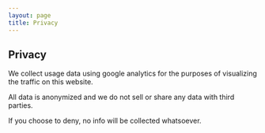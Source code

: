 ```yaml
---
layout: page
title: Privacy
---
```


## Privacy

We collect usage data using google analytics for the purposes of visualizing the traffic on this website.

All data is anonymized and we do not sell or share any data with third parties.

If you choose to deny, no info will be collected whatsoever.
